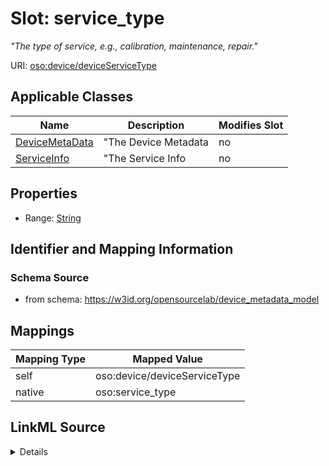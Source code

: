 

# Slot: service_type


_"The type of service, e.g., calibration, maintenance, repair."_





URI: [oso:device/deviceServiceType](http://w3id.org/oso/device/deviceServiceType)



<!-- no inheritance hierarchy -->





## Applicable Classes

| Name | Description | Modifies Slot |
| --- | --- | --- |
| [DeviceMetaData](DeviceMetaData.md) | "The Device Metadata |  no  |
| [ServiceInfo](ServiceInfo.md) | "The Service Info |  no  |







## Properties

* Range: [String](String.md)





## Identifier and Mapping Information







### Schema Source


* from schema: https://w3id.org/opensourcelab/device_metadata_model




## Mappings

| Mapping Type | Mapped Value |
| ---  | ---  |
| self | oso:device/deviceServiceType |
| native | oso:service_type |




## LinkML Source

<details>
```yaml
name: service_type
description: '"The type of service, e.g., calibration, maintenance, repair."'
from_schema: https://w3id.org/opensourcelab/device_metadata_model
rank: 1000
slot_uri: oso:device/deviceServiceType
alias: service_type
domain_of:
- DeviceMetaData
- ServiceInfo
range: string
required: false

```
</details>